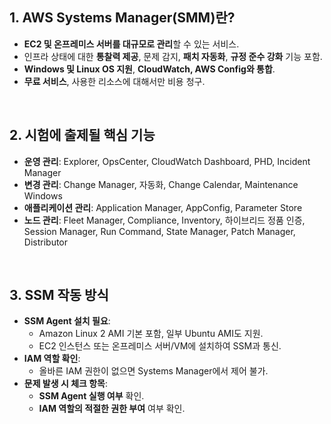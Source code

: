 ## 1. **AWS Systems Manager(SMM)란?**  
   - **EC2 및 온프레미스 서버를 대규모로 관리**할 수 있는 서비스.  
   - 인프라 상태에 대한 **통찰력 제공**, 문제 감지, **패치 자동화**, **규정 준수 강화** 기능 포함.  
   - **Windows 및 Linux OS 지원**, **CloudWatch, AWS Config와 통합**.  
   - **무료 서비스**, 사용한 리소스에 대해서만 비용 청구.  

<br>

## 2. **시험에 출제될 핵심 기능**  
   - **운영 관리**: Explorer, OpsCenter, CloudWatch Dashboard, PHD, Incident Manager  
   - **변경 관리**: Change Manager, 자동화, Change Calendar, Maintenance Windows  
   - **애플리케이션 관리**: Application Manager, AppConfig, Parameter Store  
   - **노드 관리**: Fleet Manager, Compliance, Inventory, 하이브리드 정품 인증,  
     Session Manager, Run Command, State Manager, Patch Manager, Distributor  

<br>

## 3. **SSM 작동 방식**  
   - **SSM Agent 설치 필요**:  
     - Amazon Linux 2 AMI 기본 포함, 일부 Ubuntu AMI도 지원.  
     - EC2 인스턴스 또는 온프레미스 서버/VM에 설치하여 SSM과 통신.  
   - **IAM 역할 확인**:  
     - 올바른 IAM 권한이 없으면 Systems Manager에서 제어 불가.  
   - **문제 발생 시 체크 항목**:  
     - **SSM Agent 실행 여부** 확인.  
     - **IAM 역할의 적절한 권한 부여** 여부 확인.